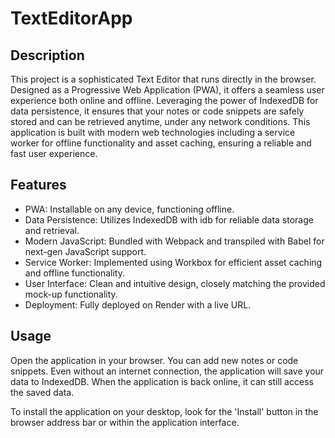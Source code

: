 # TextEditorApp

## Description
This project is a sophisticated Text Editor that runs directly in the browser. Designed as a Progressive Web Application (PWA), it offers a seamless user experience both online and offline. Leveraging the power of IndexedDB for data persistence, it ensures that your notes or code snippets are safely stored and can be retrieved anytime, under any network conditions. This application is built with modern web technologies including a service worker for offline functionality and asset caching, ensuring a reliable and fast user experience.

## Features
- PWA: Installable on any device, functioning offline.
- Data Persistence: Utilizes IndexedDB with idb for reliable data storage and retrieval.
- Modern JavaScript: Bundled with Webpack and transpiled with Babel for next-gen JavaScript support.
- Service Worker: Implemented using Workbox for efficient asset caching and offline functionality.
- User Interface: Clean and intuitive design, closely matching the provided mock-up functionality.
- Deployment: Fully deployed on Render with a live URL.

## Usage
Open the application in your browser. You can add new notes or code snippets. Even without an internet connection, the application will save your data to IndexedDB. When the application is back online, it can still access the saved data.

To install the application on your desktop, look for the 'Install' button in the browser address bar or within the application interface.


